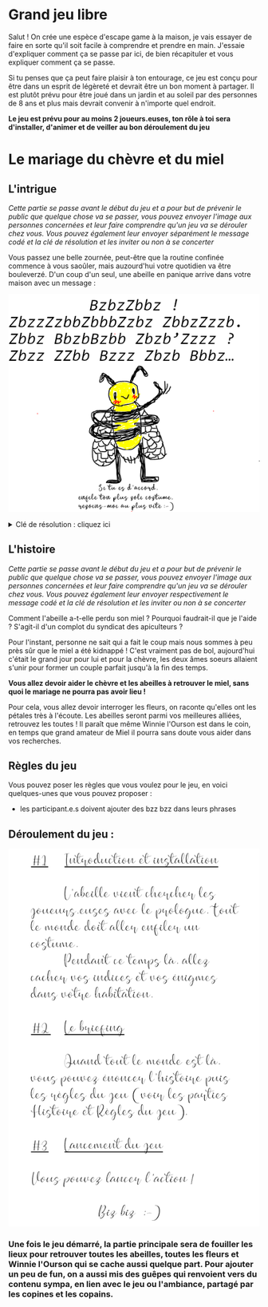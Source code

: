 # Grand jeu libre
Salut ! On crée une espèce d'escape game à la maison, je vais essayer de faire en sorte qu'il soit facile à comprendre et prendre en main.
J'essaie d'expliquer comment ça se passe par ici, de bien récapituler et vous expliquer comment ça se passe.

Si tu penses que ça peut faire plaisir à ton entourage, ce jeu est conçu pour être dans un esprit de légèreté et devrait être un bon moment à partager. Il est plutôt prévu pour être joué dans un jardin et au soleil par des personnes de 8 ans et plus mais devrait convenir à n'importe quel endroit. 

**Le jeu est prévu pour au moins 2 joueurs.euses, ton rôle à toi sera d'installer, d'animer et de veiller au bon déroulement du jeu**

# Le mariage du chèvre et du miel

## L'intrigue 

*Cette partie se passe avant le début du jeu et a pour but de prévenir le public que quelque chose va se passer, vous pouvez envoyer l'image aux personnes concernées et leur faire comprendre qu'un jeu va se dérouler chez vous. Vous pouvez également leur envoyer séparément le message codé et la clé de résolution et les inviter ou non à se concerter*

Vous passez une belle zournée, peut-être que la routine confinée commence à vous saoûler, mais auzourd'hui votre quotidien va être bouleverzé.
D'un coup d'un seul, une abeille en panique arrive dans votre maison avec un message :

![](./img/prologue.png)

<details>
  <summary>Clé de résolution : cliquez ici</summary>
  
  ![](./img/clé_résolution1.png)
  
</details>


## L'histoire

*Cette partie se passe avant le début du jeu et a pour but de prévenir le public que quelque chose va se passer, vous pouvez envoyer l'image aux personnes concernées et leur faire comprendre qu'un jeu va se dérouler chez vous. Vous pouvez également leur envoyer respectivement le message codé et la clé de résolution et les inviter ou non à se concerter*


Comment l'abeille a-t-elle perdu son miel ? Pourquoi faudrait-il que je l'aide ? S'agit-il d'un complot du syndicat des apiculteurs ?

Pour l'instant, personne ne sait qui a fait le coup mais nous sommes à peu près sûr que le miel a été kidnappé ! C'est vraiment pas de bol, aujourd'hui c'était le grand jour pour lui et pour la chèvre, les deux âmes soeurs allaient s'unir pour former un couple parfait jusqu'à la fin des temps. 

**Vous allez devoir aider le chèvre et les abeilles à retrouver le miel, sans quoi le mariage ne pourra pas avoir lieu !**

Pour cela, vous allez devoir interroger les fleurs, on raconte qu'elles ont les pétales très à l'écoute. 
Les abeilles seront parmi vos meilleures alliées, retrouvez les toutes ! 
Il paraît que même Winnie l'Ourson est dans le coin, en temps que grand amateur de Miel il pourra sans doute vous aider dans vos recherches.

## Règles du jeu

Vous pouvez poser les règles que vous voulez pour le jeu, en voici quelques-unes que vous pouvez proposer :
- les participant.e.s doivent ajouter des bzz bzz dans leurs phrases


## Déroulement du jeu :

![](./img/déroulé.png)

### Une fois le jeu démarré, la partie principale sera de fouiller les lieux pour retrouver toutes les abeilles, toutes les fleurs et Winnie l'Ourson qui se cache aussi quelque part. Pour ajouter un peu de fun, on a aussi mis des guêpes qui renvoient vers du contenu sympa, en lien avec le jeu ou l'ambiance, partagé par les copines et les copains.
